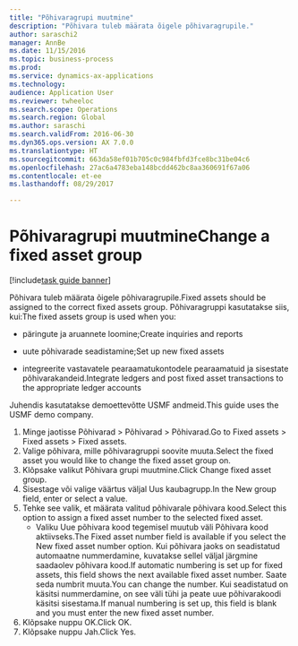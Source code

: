 ```yaml
--- 
title: "Põhivaragrupi muutmine"
description: "Põhivara tuleb määrata õigele põhivaragrupile."
author: saraschi2
manager: AnnBe
ms.date: 11/15/2016
ms.topic: business-process
ms.prod: 
ms.service: dynamics-ax-applications
ms.technology: 
audience: Application User
ms.reviewer: twheeloc
ms.search.scope: Operations
ms.search.region: Global
ms.author: saraschi
ms.search.validFrom: 2016-06-30
ms.dyn365.ops.version: AX 7.0.0
ms.translationtype: HT
ms.sourcegitcommit: 663da58ef01b705c0c984fbfd3fce8bc31be04c6
ms.openlocfilehash: 27ac6a4783eba148bcdd462bc8aa360691f67a06
ms.contentlocale: et-ee
ms.lasthandoff: 08/29/2017

---
```

# <a name="change-a-fixed-asset-group"></a><span data-ttu-id="ee3bb-103">Põhivaragrupi muutmine</span><span class="sxs-lookup"><span data-stu-id="ee3bb-103">Change a fixed asset group</span></span>

[!include[task guide banner](../../includes/task-guide-banner.md)]

<span data-ttu-id="ee3bb-104">Põhivara tuleb määrata õigele põhivaragrupile.</span><span class="sxs-lookup"><span data-stu-id="ee3bb-104">Fixed assets should be assigned to the correct fixed assets group.</span></span> <span data-ttu-id="ee3bb-105">Põhivaragruppi kasutatakse siis, kui:</span><span class="sxs-lookup"><span data-stu-id="ee3bb-105">The fixed assets group is used when you:</span></span>

 - <span data-ttu-id="ee3bb-106">päringute ja aruannete loomine;</span><span class="sxs-lookup"><span data-stu-id="ee3bb-106">Create inquiries and reports</span></span>

 - <span data-ttu-id="ee3bb-107">uute põhivarade seadistamine;</span><span class="sxs-lookup"><span data-stu-id="ee3bb-107">Set up new fixed assets</span></span>

 - <span data-ttu-id="ee3bb-108">integreerite vastavatele pearaamatukontodele pearaamatuid ja sisestate põhivarakandeid.</span><span class="sxs-lookup"><span data-stu-id="ee3bb-108">Integrate ledgers and post fixed asset transactions to the appropriate ledger accounts</span></span>

<span data-ttu-id="ee3bb-109">Juhendis kasutatakse demoettevõtte USMF andmeid.</span><span class="sxs-lookup"><span data-stu-id="ee3bb-109">This guide uses the USMF demo company.</span></span>

1. <span data-ttu-id="ee3bb-110">Minge jaotisse Põhivarad > Põhivarad > Põhivarad.</span><span class="sxs-lookup"><span data-stu-id="ee3bb-110">Go to Fixed assets > Fixed assets > Fixed assets.</span></span>
2. <span data-ttu-id="ee3bb-111">Valige põhivara, mille põhivaragruppi soovite muuta.</span><span class="sxs-lookup"><span data-stu-id="ee3bb-111">Select the fixed asset you would like to change the fixed asset group on.</span></span>
3. <span data-ttu-id="ee3bb-112">Klõpsake valikut Põhivara grupi muutmine.</span><span class="sxs-lookup"><span data-stu-id="ee3bb-112">Click Change fixed asset group.</span></span>
4. <span data-ttu-id="ee3bb-113">Sisestage või valige väärtus väljal Uus kaubagrupp.</span><span class="sxs-lookup"><span data-stu-id="ee3bb-113">In the New group field, enter or select a value.</span></span>
5. <span data-ttu-id="ee3bb-114">Tehke see valik, et määrata valitud põhivarale põhivara kood.</span><span class="sxs-lookup"><span data-stu-id="ee3bb-114">Select this option to assign a fixed asset number to the selected fixed asset.</span></span>
    * <span data-ttu-id="ee3bb-115">Valiku Uue põhivara kood tegemisel muutub väli Põhivara kood aktiivseks.</span><span class="sxs-lookup"><span data-stu-id="ee3bb-115">The Fixed asset number field is available if you select the New fixed asset number option.</span></span>   <span data-ttu-id="ee3bb-116">Kui põhivara jaoks on seadistatud automaatne nummerdamine, kuvatakse sellel väljal järgmine saadaolev põhivara kood.</span><span class="sxs-lookup"><span data-stu-id="ee3bb-116">If automatic numbering is set up for fixed assets, this field shows the next available fixed asset number.</span></span> <span data-ttu-id="ee3bb-117">Saate seda numbrit muuta.</span><span class="sxs-lookup"><span data-stu-id="ee3bb-117">You can change the number.</span></span>   <span data-ttu-id="ee3bb-118">Kui seadistatud on käsitsi nummerdamine, on see väli tühi ja peate uue põhivarakoodi käsitsi sisestama.</span><span class="sxs-lookup"><span data-stu-id="ee3bb-118">If manual numbering is set up, this field is blank and you must enter the new fixed asset number.</span></span>     
6. <span data-ttu-id="ee3bb-119">Klõpsake nuppu OK.</span><span class="sxs-lookup"><span data-stu-id="ee3bb-119">Click OK.</span></span>
7. <span data-ttu-id="ee3bb-120">Klõpsake nuppu Jah.</span><span class="sxs-lookup"><span data-stu-id="ee3bb-120">Click Yes.</span></span>


